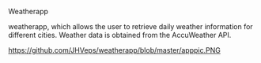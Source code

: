 Weatherapp

weatherapp, which allows the user to retrieve daily weather information for different cities.
Weather data is obtained from the AccuWeather API.

https://github.com/JHVeps/weatherapp/blob/master/apppic.PNG
